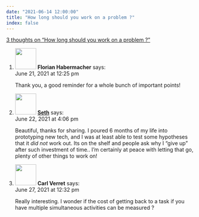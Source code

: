 ```yaml
---
date: "2021-06-14 12:00:00"
title: "How long should you work on a problem ?"
index: false
---
```


[3 thoughts on &ldquo;How long should you work on a problem ?&rdquo;](/lemire/blog/2021/06-14-how-long-should-you-work-on-a-problem)

<ol class="comment-list">
<li id="comment-587990" class="comment even thread-even depth-1">
<div class="comment-author vcard">
<img alt src="https://secure.gravatar.com/avatar/cc889fcf4529a163cf9f95d376982d09?s=56&#038;d=mm&#038;r=g" srcset="https://secure.gravatar.com/avatar/cc889fcf4529a163cf9f95d376982d09?s=112&#038;d=mm&#038;r=g 2x" class="avatar avatar-56 photo" height="56" width="56" decoding="async" /> <b class="fn">Florian Habermacher</b> <span class="says">says:</span> </div>
<div class="comment-metadata"><time datetime="2021-06-21T12:25:48+00:00">June 21, 2021 at 12:25 pm</time></a> </div>
<div class="comment-content">
<p>Thank you, a good reminder for a whole bunch of important points!</p>
</div>
</li>
<li id="comment-588084" class="comment odd alt thread-odd thread-alt depth-1">
<div class="comment-author vcard">
<img alt src="https://secure.gravatar.com/avatar/b1c689d31d5fef56944bb71779023dc4?s=56&#038;d=mm&#038;r=g" srcset="https://secure.gravatar.com/avatar/b1c689d31d5fef56944bb71779023dc4?s=112&#038;d=mm&#038;r=g 2x" class="avatar avatar-56 photo" height="56" width="56" decoding="async" /> <b class="fn"><a href="http://www.sethrhoades.com" class="url" rel="ugc external nofollow">Seth</a></b> <span class="says">says:</span> </div>
<div class="comment-metadata"><time datetime="2021-06-22T16:06:10+00:00">June 22, 2021 at 4:06 pm</time></a> </div>
<div class="comment-content">
<p>Beautiful, thanks for sharing. I poured 6 months of my life into prototyping new tech, and I was at least able to test some hypotheses that it <em>did not</em> work out. Its on the shelf and people ask why I &ldquo;give up&rdquo; after such investment of time.. I&rsquo;m certainly at peace with letting that go, plenty of other things to work on!</p>
</div>
</li>
<li id="comment-588571" class="comment even thread-even depth-1">
<div class="comment-author vcard">
<img alt src="https://secure.gravatar.com/avatar/b65e52986ca027737978233740bdcd6b?s=56&#038;d=mm&#038;r=g" srcset="https://secure.gravatar.com/avatar/b65e52986ca027737978233740bdcd6b?s=112&#038;d=mm&#038;r=g 2x" class="avatar avatar-56 photo" height="56" width="56" loading="lazy" decoding="async" /> <b class="fn">Carl Verret</b> <span class="says">says:</span> </div>
<div class="comment-metadata"><time datetime="2021-06-27T12:32:27+00:00">June 27, 2021 at 12:32 pm</time></a> </div>
<div class="comment-content">
<p>Really interesting. I wonder if the cost of getting back to a task if you have multiple simultaneous activities can be measured ?</p>
</div>
</li>
</ol>
